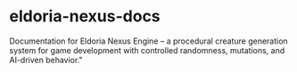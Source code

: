 # eldoria-nexus-docs
Documentation for Eldoria Nexus Engine – a procedural creature generation system for game development with controlled randomness, mutations, and AI-driven behavior."
